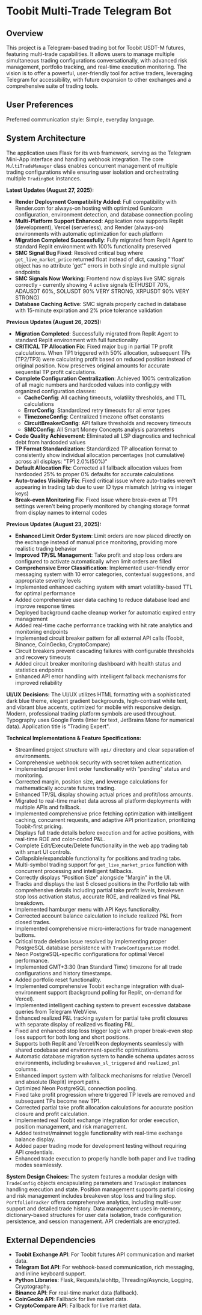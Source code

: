 # Toobit Multi-Trade Telegram Bot

## Overview
This project is a Telegram-based trading bot for Toobit USDT-M futures, featuring multi-trade capabilities. It allows users to manage multiple simultaneous trading configurations conversationally, with advanced risk management, portfolio tracking, and real-time execution monitoring. The vision is to offer a powerful, user-friendly tool for active traders, leveraging Telegram for accessibility, with future expansion to other exchanges and a comprehensive suite of trading tools.

## User Preferences
Preferred communication style: Simple, everyday language.

## System Architecture
The application uses Flask for its web framework, serving as the Telegram Mini-App interface and handling webhook integration. The core `MultiTradeManager` class enables concurrent management of multiple trading configurations while ensuring user isolation and orchestrating multiple `TradingBot` instances.

**Latest Updates (August 27, 2025):**
- **Render Deployment Compatibility Added**: Full compatibility with Render.com for always-on hosting with optimized Gunicorn configuration, environment detection, and database connection pooling
- **Multi-Platform Support Enhanced**: Application now supports Replit (development), Vercel (serverless), and Render (always-on) environments with automatic optimization for each platform
- **Migration Completed Successfully**: Fully migrated from Replit Agent to standard Replit environment with 100% functionality preserved
- **SMC Signal Bug Fixed**: Resolved critical bug where `get_live_market_price` returned float instead of dict, causing "'float' object has no attribute 'get'" errors in both single and multiple signal endpoints
- **SMC Signals Now Working**: Frontend now displays live SMC signals correctly - currently showing 4 active signals (ETHUSDT 70%, ADAUSDT 60%, SOLUSDT 90% VERY STRONG, XRPUSDT 90% VERY STRONG)
- **Database Caching Active**: SMC signals properly cached in database with 15-minute expiration and 2% price tolerance validation

**Previous Updates (August 26, 2025):**
- **Migration Completed**: Successfully migrated from Replit Agent to standard Replit environment with full functionality
- **CRITICAL TP Allocation Fix**: Fixed major bug in partial TP profit calculations. When TP1 triggered with 50% allocation, subsequent TPs (TP2/TP3) were calculating profit based on reduced position instead of original position. Now preserves original amounts for accurate sequential TP profit calculations.
- **Complete Configuration Centralization**: Achieved 100% centralization of all magic numbers and hardcoded values into config.py with organized configuration classes:
  - **CacheConfig**: All caching timeouts, volatility thresholds, and TTL calculations
  - **ErrorConfig**: Standardized retry timeouts for all error types
  - **TimezoneConfig**: Centralized timezone offset constants
  - **CircuitBreakerConfig**: API failure thresholds and recovery timeouts
  - **SMCConfig**: All Smart Money Concepts analysis parameters
- **Code Quality Achievement**: Eliminated all LSP diagnostics and technical debt from hardcoded values
- **TP Format Standardization**: Standardized TP allocation format to consistently show individual allocation percentages (not cumulative) across all displays: "TP1 2.0%(50%)"
- **Default Allocation Fix**: Corrected all fallback allocation values from hardcoded 25% to proper 0% defaults for accurate calculations
- **Auto-trades Visibility Fix**: Fixed critical issue where auto-trades weren't appearing in trading tab due to user ID type mismatch (string vs integer keys)
- **Break-even Monitoring Fix**: Fixed issue where break-even at TP1 settings weren't being properly monitored by changing storage format from display names to internal codes

**Previous Updates (August 23, 2025):**
- **Enhanced Limit Order System**: Limit orders are now placed directly on the exchange instead of manual price monitoring, providing more realistic trading behavior
- **Improved TP/SL Management**: Take profit and stop loss orders are configured to activate automatically when limit orders are filled
- **Comprehensive Error Classification**: Implemented user-friendly error messaging system with 10 error categories, contextual suggestions, and appropriate severity levels
- Implemented enhanced caching system with smart volatility-based TTL for optimal performance
- Added comprehensive user data caching to reduce database load and improve response times
- Deployed background cache cleanup worker for automatic expired entry management
- Added real-time cache performance tracking with hit rate analytics and monitoring endpoints
- Implemented circuit breaker pattern for all external API calls (Toobit, Binance, CoinGecko, CryptoCompare)
- Circuit breakers prevent cascading failures with configurable thresholds and recovery timeouts
- Added circuit breaker monitoring dashboard with health status and statistics endpoints
- Enhanced API error handling with intelligent fallback mechanisms for improved reliability

**UI/UX Decisions:**
The UI/UX utilizes HTML formatting with a sophisticated dark blue theme, elegant gradient backgrounds, high-contrast white text, and vibrant blue accents, optimized for mobile with responsive design. Modern, professional trading platform symbols are used throughout. Typography uses Google Fonts (Inter for text, JetBrains Mono for numerical data). Application title is "Trading Expert".

**Technical Implementations & Feature Specifications:**
- Streamlined project structure with `api/` directory and clear separation of environments.
- Comprehensive webhook security with secret token authentication.
- Implemented proper limit order functionality with "pending" status and monitoring.
- Corrected margin, position size, and leverage calculations for mathematically accurate futures trading.
- Enhanced TP/SL display showing actual prices and profit/loss amounts.
- Migrated to real-time market data across all platform deployments with multiple APIs and fallback.
- Implemented comprehensive price fetching optimization with intelligent caching, concurrent requests, and adaptive API prioritization, prioritizing Toobit-first pricing.
- Displays full trade details before execution and for active positions, with real-time ROE and color-coded P&L.
- Complete Edit/Execute/Delete functionality in the web app trading tab with smart UI controls.
- Collapsible/expandable functionality for positions and trading tabs.
- Multi-symbol trading support for `get_live_market_price` function with concurrent processing and intelligent fallbacks.
- Correctly displays "Position Size" alongside "Margin" in the UI.
- Tracks and displays the last 5 closed positions in the Portfolio tab with comprehensive details including partial take profit levels, breakeven stop loss activation status, accurate ROE, and realized vs final P&L breakdown.
- Implemented hamburger menu with API Keys functionality.
- Corrected account balance calculation to include realized P&L from closed trades.
- Implemented comprehensive micro-interactions for trade management buttons.
- Critical trade deletion issue resolved by implementing proper PostgreSQL database persistence with `TradeConfiguration` model.
- Neon PostgreSQL-specific configurations for optimal Vercel performance.
- Implemented GMT+3:30 (Iran Standard Time) timezone for all trade configurations and history timestamps.
- Added portfolio reset functionality.
- Implemented comprehensive Toobit exchange integration with dual-environment support (background polling for Replit, on-demand for Vercel).
- Implemented intelligent caching system to prevent excessive database queries from Telegram WebView.
- Enhanced realized P&L tracking system for partial take profit closures with separate display of realized vs floating P&L.
- Fixed and enhanced stop loss trigger logic with proper break-even stop loss support for both long and short positions.
- Supports both Replit and Vercel/Neon deployments seamlessly with shared codebase and environment-specific optimizations.
- Automatic database migration system to handle schema updates across environments, including `breakeven_sl_triggered` and `realized_pnl` columns.
- Enhanced import system with fallback mechanisms for relative (Vercel) and absolute (Replit) import paths.
- Optimized Neon PostgreSQL connection pooling.
- Fixed take profit progression where triggered TP levels are removed and subsequent TPs become new TP1.
- Corrected partial take profit allocation calculations for accurate position closure and profit calculation.
- Implemented real Toobit exchange integration for order execution, position management, and risk management.
- Added testnet/mainnet toggle functionality with real-time exchange balance display.
- Added paper trading mode for development testing without requiring API credentials.
- Enhanced trade execution to properly handle both paper and live trading modes seamlessly.

**System Design Choices:**
The system features a modular design with `TradeConfig` objects encapsulating parameters and `TradingBot` instances handling execution and state. Position management supports partial closing and risk management includes breakeven stop loss and trailing stop. `PortfolioTracker` offers comprehensive analytics, including multi-user support and detailed trade history. Data management uses in-memory, dictionary-based structures for user data isolation, trade configuration persistence, and session management. API credentials are encrypted.

## External Dependencies
- **Toobit Exchange API**: For Toobit futures API communication and market data.
- **Telegram Bot API**: For webhook-based communication, rich messaging, and inline keyboard support.
- **Python Libraries**: Flask, Requests/aiohttp, Threading/Asyncio, Logging, Cryptography.
- **Binance API**: For real-time market data (fallback).
- **CoinGecko API**: Fallback for live market data.
- **CryptoCompare API**: Fallback for live market data.